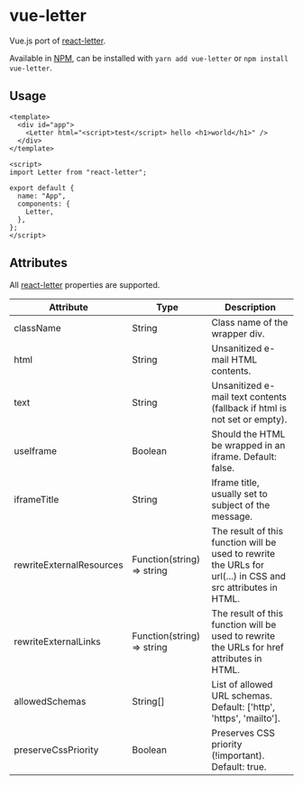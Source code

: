 # vue-letter

Vue.js port of [react-letter](https://github.com/mat-sz/react-letter).

Available in [NPM](https://npmjs.com/package/vue-letter), can be installed with `yarn add vue-letter` or `npm install vue-letter`.

## Usage

```
<template>
  <div id="app">
    <Letter html="<script>test</script> hello <h1>world</h1>" />
  </div>
</template>

<script>
import Letter from "react-letter";

export default {
  name: "App",
  components: {
    Letter,
  },
};
</script>
```

## Attributes

All [react-letter](https://github.com/mat-sz/react-letter) properties are supported.

| Attribute                | Type                       | Description                                                                                                  |
| ------------------------ | -------------------------- | ------------------------------------------------------------------------------------------------------------ |
| className                | String                     | Class name of the wrapper div.                                                                               |
| html                     | String                     | Unsanitized e-mail HTML contents.                                                                            |
| text                     | String                     | Unsanitized e-mail text contents (fallback if html is not set or empty).                                     |
| useIframe                | Boolean                    | Should the HTML be wrapped in an iframe. Default: false.                                                     |
| iframeTitle              | String                     | Iframe title, usually set to subject of the message.                                                         |
| rewriteExternalResources | Function(string) => string | The result of this function will be used to rewrite the URLs for url(...) in CSS and src attributes in HTML. |
| rewriteExternalLinks     | Function(string) => string | The result of this function will be used to rewrite the URLs for href attributes in HTML.                    |
| allowedSchemas           | String[]                   | List of allowed URL schemas. Default: ['http', 'https', 'mailto'].                                           |
| preserveCssPriority      | Boolean                    | Preserves CSS priority (!important). Default: true.                                                          |
